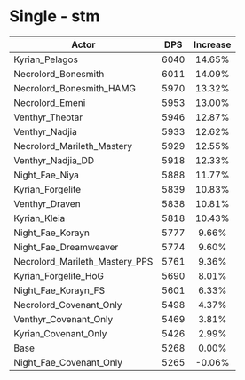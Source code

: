 # Single - stm
| Actor | DPS | Increase |
|---|:---:|:---:|
|Kyrian_Pelagos|6040|14.65%|
|Necrolord_Bonesmith|6011|14.09%|
|Necrolord_Bonesmith_HAMG|5970|13.32%|
|Necrolord_Emeni|5953|13.00%|
|Venthyr_Theotar|5946|12.87%|
|Venthyr_Nadjia|5933|12.62%|
|Necrolord_Marileth_Mastery|5929|12.55%|
|Venthyr_Nadjia_DD|5918|12.33%|
|Night_Fae_Niya|5888|11.77%|
|Kyrian_Forgelite|5839|10.83%|
|Venthyr_Draven|5838|10.81%|
|Kyrian_Kleia|5818|10.43%|
|Night_Fae_Korayn|5777|9.66%|
|Night_Fae_Dreamweaver|5774|9.60%|
|Necrolord_Marileth_Mastery_PPS|5761|9.36%|
|Kyrian_Forgelite_HoG|5690|8.01%|
|Night_Fae_Korayn_FS|5601|6.33%|
|Necrolord_Covenant_Only|5498|4.37%|
|Venthyr_Covenant_Only|5469|3.81%|
|Kyrian_Covenant_Only|5426|2.99%|
|Base|5268|0.00%|
|Night_Fae_Covenant_Only|5265|-0.06%|
